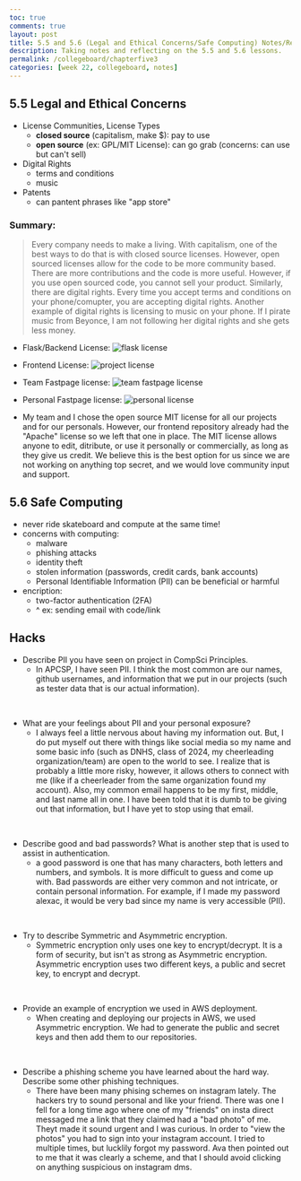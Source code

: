 ```yaml
---
toc: true
comments: true
layout: post
title: 5.5 and 5.6 (Legal and Ethical Concerns/Safe Computing) Notes/Reflection
description: Taking notes and reflecting on the 5.5 and 5.6 lessons.
permalink: /collegeboard/chapterfive3
categories: [week 22, collegeboard, notes]
--- 
```


## 5.5 Legal and Ethical Concerns
- License Communities, License Types
    - **closed source** (capitalism, make $): pay to use
    - **open source** (ex: GPL/MIT License): can go grab (concerns: can use but can't sell)
- Digital Rights
    - terms and conditions
    - music
- Patents
    - can pantent phrases like "app store"

### Summary:
> Every company needs to make a living. With capitalism, one of the best ways to do that is with closed source licenses. However, open sourced licenses allow for the code to be more community based. There are more contributions and the code is more useful. However, if you use open sourced code, you cannot sell your product. Similarly, there are digital rights. Every time you accept terms and conditions on your phone/comupter, you are accepting digital rights. Another example of digital rights is licensing to music on your phone. If I pirate music from Beyonce, I am not following her digital rights and she gets less money.

- Flask/Backend License:
![flask license]({{site.baseurl}}/images/flasklicense.jpg)

- Frontend License:
![project license]({{site.baseurl}}/images/Fitness4Baddieslicense.jpg)

- Team Fastpage license:
![team fastpage license]({{site.baseurl}}/images/teambaddieslicense.jpg)

- Personal Fastpage license:
![personal license]({{site.baseurl}}/images/personallicense.jpg)

- My team and I chose the open source MIT license for all our projects and for our personals. However, our frontend repository already had the "Apache" license so we left that one in place. The MIT license allows anyone to edit, ditribute, or use it personally or commercially, as long as they give us credit. We believe this is the best option for us since we are not working on anything top secret, and we would love community input and support.



## 5.6 Safe Computing
- never ride skateboard and compute at the same time!
- concerns with computing: 
    - malware
    - phishing attacks
    - identity theft
    - stolen information (passwords, credit cards, bank accounts)
    - Personal Identifiable Information (PII) can be beneficial or harmful
- encription:
    - two-factor authentication (2FA)
    - ^ ex: sending email with code/link

## Hacks

- Describe PII you have seen on project in CompSci Principles.
    - In APCSP, I have seen PII. I think the most common are our names, github usernames, and information that we put in our projects (such as tester data that is our actual information).

<br>

- What are your feelings about PII and your personal exposure?
    - I always feel a little nervous about having my information out. But, I do put myself out there with things like social media so my name and some basic info (such as DNHS, class of 2024, my cheerleading organization/team) are open to the world to see. I realize that is probably a little more risky, however, it allows others to connect with me (like if a cheerleader from the same organization found my account). Also, my common email happens to be my first, middle, and last name all in one. I have been told that it is dumb to be giving out that information, but I have yet to stop using that email.

<br>

- Describe good and bad passwords? What is another step that is used to assist in authentication.
    - a good password is one that has many characters, both letters and numbers, and symbols. It is more difficult to guess and come up with. Bad passwords are either very common and not intricate, or contain personal information. For example, if I made my password alexac, it would be very bad since my name is very accessible (PII).

<br>

- Try to describe Symmetric and Asymmetric encryption.
    - Symmetric encryption only uses one key to encrypt/decrypt. It is a form of security, but isn't as strong as Asymmetric encryption. Asymmetric encryption uses two different keys, a public and secret key, to encrypt and decrypt. 

<br>

- Provide an example of encryption we used in AWS deployment.
    - When creating and deploying our projects in AWS, we used Asymmetric encryption. We had to generate the public and secret keys and then add them to our repositories. 

<br>

- Describe a phishing scheme you have learned about the hard way. Describe some other phishing techniques.
    - There have been many phising schemes on instagram lately. The hackers try to sound personal and like your friend. There was one I fell for a long time ago where one of my "friends" on insta direct messaged me a link that they claimed had a "bad photo" of me. Theyt made it sound urgent and I was curious. In order to "view the photos" you had to sign into your instagram account. I tried to multiple times, but lucklily forgot my password. Ava then pointed out to me that it was clearly a scheme, and that I should avoid clicking on anything suspicious on instagram dms.